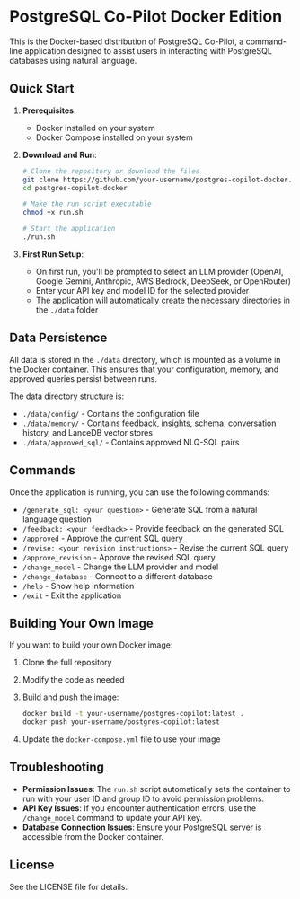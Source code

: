 # PostgreSQL Co-Pilot Docker Edition

This is the Docker-based distribution of PostgreSQL Co-Pilot, a command-line application designed to assist users in interacting with PostgreSQL databases using natural language.

## Quick Start

1. **Prerequisites**:
   - Docker installed on your system
   - Docker Compose installed on your system

2. **Download and Run**:
   ```bash
   # Clone the repository or download the files
   git clone https://github.com/your-username/postgres-copilot-docker.git
   cd postgres-copilot-docker
   
   # Make the run script executable
   chmod +x run.sh
   
   # Start the application
   ./run.sh
   ```

3. **First Run Setup**:
   - On first run, you'll be prompted to select an LLM provider (OpenAI, Google Gemini, Anthropic, AWS Bedrock, DeepSeek, or OpenRouter)
   - Enter your API key and model ID for the selected provider
   - The application will automatically create the necessary directories in the `./data` folder

## Data Persistence

All data is stored in the `./data` directory, which is mounted as a volume in the Docker container. This ensures that your configuration, memory, and approved queries persist between runs.

The data directory structure is:
- `./data/config/` - Contains the configuration file
- `./data/memory/` - Contains feedback, insights, schema, conversation history, and LanceDB vector stores
- `./data/approved_sql/` - Contains approved NLQ-SQL pairs

## Commands

Once the application is running, you can use the following commands:

- `/generate_sql: <your question>` - Generate SQL from a natural language question
- `/feedback: <your feedback>` - Provide feedback on the generated SQL
- `/approved` - Approve the current SQL query
- `/revise: <your revision instructions>` - Revise the current SQL query
- `/approve_revision` - Approve the revised SQL query
- `/change_model` - Change the LLM provider and model
- `/change_database` - Connect to a different database
- `/help` - Show help information
- `/exit` - Exit the application

## Building Your Own Image

If you want to build your own Docker image:

1. Clone the full repository
2. Modify the code as needed
3. Build and push the image:
   ```bash
   docker build -t your-username/postgres-copilot:latest .
   docker push your-username/postgres-copilot:latest
   ```

4. Update the `docker-compose.yml` file to use your image

## Troubleshooting

- **Permission Issues**: The `run.sh` script automatically sets the container to run with your user ID and group ID to avoid permission problems.
- **API Key Issues**: If you encounter authentication errors, use the `/change_model` command to update your API key.
- **Database Connection Issues**: Ensure your PostgreSQL server is accessible from the Docker container.

## License

See the LICENSE file for details.
